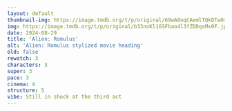 ```yaml
---
layout: default
thumbnail-img: https://image.tmdb.org/t/p/original/69wA8nqCAemlTQkDTwOmKvdtUPW.png
img: https://image.tmdb.org/t/p/original/b33nnKl1GSFbao4l3fZDDqsMx0F.jpg
date: 2024-08-29
title: 'Alien: Romulus'
alt: 'Alien: Romulus stylized movie heading'
old: false
rewatch: 3
characters: 3
super: 3
pace: 3
cinema: 4
structure: 5
vibe: Still in shock at the third act
---
```

